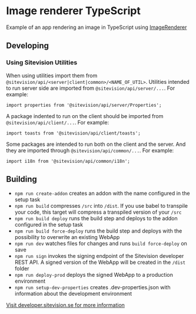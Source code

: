 # Image renderer TypeScript

Example of an app rendering an image in TypeScript using [ImageRenderer](https://developer.sitevision.se/webdav/files/apidocs/senselogic/sitevision/api/render/ImageRenderer.html)

## Developing

### Using Sitevision Utilities

When using utilities import them from `@sitevision/api/<server|client|common>/<NAME_OF_UTIL>`. Utilities intended to run server side are imported from `@sitevision/api/server/...`. For example:

`import properties from '@sitevision/api/server/Properties';`

A package indented to run on the client should be imported from `@sitevision/api/client/...`. For example:

`import toasts from '@sitevision/api/client/toasts';`

Some packages are intended to run both on the client and the server. And they are imported through `@sitevision/api/common/...`. For example:

`import i18n from '@sitevision/api/common/i18n';`

## Building

- `npm run create-addon` creates an addon with the name configured in the setup task
- `npm run build` compresses `/src` into `/dist`. If you use babel to transpile your code, this target will compress a transpiled version of your `/src`
- `npm run build deploy` runs the build step and deploys to the addon configured in the setup task
- `npm run build force-deploy` runs the build step and deploys with the possibility to overwrite an existing WebApp
- `npm run dev` watches files for changes and runs `build force-deploy` on save
- `npm run sign` invokes the signing endpoint of the Sitevision developer REST API. A signed version of the WebApp will be created in the `/dist` folder
- `npm run deploy-prod` deploys the signed WebApp to a production environment
- `npm run setup-dev-properties` creates .dev-properties.json with information about the development environment

[Visit developer.sitevision.se for more information](https://developer.sitevision.se)
